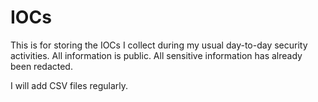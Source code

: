 # IOCs
This is for storing the IOCs I collect during my usual day-to-day security activities. 
All information is public. 
All sensitive information has already been redacted.

I will add CSV files regularly.
